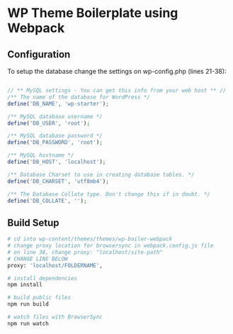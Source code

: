 # WP Theme Boilerplate using Webpack

## Configuration

To setup the database change the settings on wp-config.php (lines 21-38):
```php

// ** MySQL settings - You can get this info from your web host ** //
/** The name of the database for WordPress */
define('DB_NAME', 'wp-starter');

/** MySQL database username */
define('DB_USER', 'root');

/** MySQL database password */
define('DB_PASSWORD', 'root');

/** MySQL hostname */
define('DB_HOST', 'localhost');

/** Database Charset to use in creating database tables. */
define('DB_CHARSET', 'utf8mb4');

/** The Database Collate type. Don't change this if in doubt. */
define('DB_COLLATE', '');

```

## Build Setup

``` bash
# cd into wp-content/themes/themes/wp-boiler-webpack
# change proxy location for browsersync in webpack.config.js file
# on line 38, change proxy: "localhost/site-path"
# CHANGE LINE BELOW
proxy: 'localhost/FOLDERNAME',

# install dependencies
npm install

# build public files
npm run build

# watch files with BrowserSync
npm run watch
